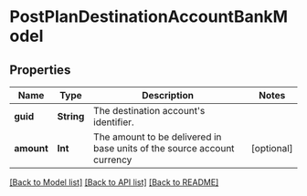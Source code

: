 # PostPlanDestinationAccountBankModel

## Properties
Name | Type | Description | Notes
------------ | ------------- | ------------- | -------------
**guid** | **String** | The destination account&#39;s identifier. | 
**amount** | **Int** | The amount to be delivered in base units of the source account currency | [optional] 

[[Back to Model list]](../README.md#documentation-for-models) [[Back to API list]](../README.md#documentation-for-api-endpoints) [[Back to README]](../README.md)


